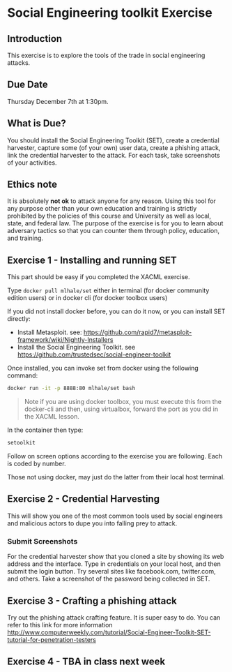 # Social Engineering toolkit Exercise

## Introduction
This exercise is to explore the tools of the trade in social engineering attacks.

## Due Date
Thursday December 7th at 1:30pm.

## What is Due?
You should install the Social Engineering Toolkit (SET), create a credential harvester, capture some (of your own) user data, create a phishing attack, link the credential harvester to the attack. For each task, take screenshots of your activities. 
## Ethics note
It is absolutely **not ok** to attack anyone for any reason. Using this tool for any purpose other than your own education and training is strictly prohibited by the policies of this course and University as well as local, state, and federal law. The purpose of the exercise is for you to learn about adversary tactics so that you can counter them through policy, education, and training.

## Exercise 1 - Installing and running SET
This part should be easy if you completed the XACML exercise.

Type 
```docker pull mlhale/set```
either in terminal (for docker community edition users) or in docker cli (for docker toolbox users)

If you did not install docker before, you can do it now, or you can install SET directly:
- Install Metasploit. see: https://github.com/rapid7/metasploit-framework/wiki/Nightly-Installers
- Install the Social Engineering Toolkit. see https://github.com/trustedsec/social-engineer-toolkit

Once installed, you can invoke set from docker using the following command:
```bash
docker run -it -p 8888:80 mlhale/set bash
```
> Note if you are using docker toolbox, you must execute this from the docker-cli and then, using virtualbox, forward the port as you did in the XACML lesson.

In the container then type:
```bash
setoolkit
```
Follow on screen options according to the exercise you are following. Each is coded by number.

Those not using docker, may just do the latter from their local host terminal.

## Exercise 2 - Credential Harvesting
This will show you one of the most common tools used by social engineers and malicious actors to dupe you into falling prey to attack.

### Submit Screenshots
For the credential harvester show that you cloned a site by showing its web address and the interface. Type in credentials on your local host, and then submit the login button. Try several sites like facebook.com, twitter.com, and others. Take a screenshot of the password being collected in SET.

## Exercise 3 - Crafting a phishing attack
Try out the phishing attack crafting feature. It is super easy to do. You can refer to this link for more information
http://www.computerweekly.com/tutorial/Social-Engineer-Toolkit-SET-tutorial-for-penetration-testers

## Exercise 4 - TBA in class next week
